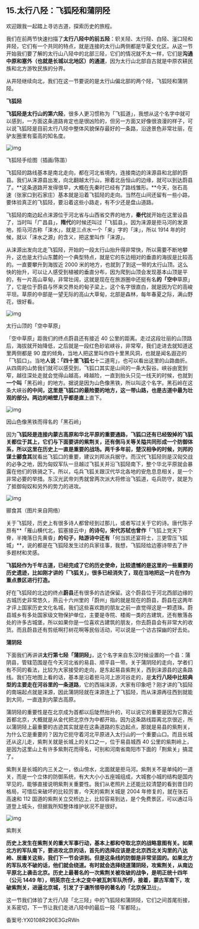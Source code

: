 ## 15.太行八陉：飞狐陉和蒲阴陉
欢迎跟我一起踏上寻访古道，探索历史的旅程。


我们在前两节快速扫描了**太行八陉中的前五陉**：轵关陉、太行陉、白陉、滏口陉和井陉，它们有一个共同的特点，就是连接的太行山两侧都是华夏文化区。从这一节开始我们要了解的太行山八陉中的北部三陉，它们的情况就不太一样，它们是**沟通中原和塞外（也就是长城以北地区）的通道**，因为太行山北部自古就是中原农耕民族和北方游牧民族的分界。


从井陉继续向北，我们在这一节要说的是太行山偏北部的两个陉，飞狐陉和蒲阴陉。


**飞狐陉**


**飞狐陉是太行山的第六陉**，很多人更习惯称为「飞狐道」，我想从这个名字中就可以感到，一方面这条道路肯定也是很凶险的，但另一方面又好像很浪漫的样子，可以说飞狐陉是目前太行八陉中整体风貌保存最好的一条路，沿途景色非常壮丽，在驴友圈里有蛮高的知名度。


![img](https://pic1.zhimg.com/v2-f4178408e7abea28f608091b455a3fe5.webp)

飞狐陉手绘图（插画/陈笛）


飞狐陉的路线基本是南北走向，都在河北省境内，连接南边的涞源县和北部的蔚县。我们从涞源县出发，向北翻越太行山，擦着北岳恒山的边缘，就可以到达蔚县了。**这条道路开发得很早，大概在先秦时已经有了路线雏形。**今天，张石高速（张家口到石家庄）基本就是沿着飞狐陉的走向。当然在山间还留有一些小路，要体验真正的飞狐陉，要沿着这些小路走，有不少还是盘山道路。


飞狐陉的南边起点涞源位于河北省与山西省交界的地方，**秦代**就开始在这里设县了，当时叫「广昌县」，**隋代**的时候还叫过「飞狐县」。因为涞源是拒马河的发源地，拒马河古称「涞水」，就是三点水一个「来」字的「涞」，所以 1914 年的时候，就以「涞水之源」的含义，把这里叫作「涞源」。


从涞源出发向北走飞狐陉，开始的一段太行山抬升得非常快，所以需要不断地攀升，这也是太行山东麓的一个典型特点，就是它的东边相对的垂直的海拔是比较高的。一直要攀升到海拔近 2000 米的地方，也就到了到这一带的太行山顶。这么快的抬升，可以让人感受到植被的垂直分布，因为爬到山顶会发现基本山顶是平的，有一片高山草甸，非常壮阔，这就是现在在旅游圈中还挺有名**的「空中**草原」了，它是位于蔚县与怀来交界处的甸子梁上，这个名字很直白，就是因为它的高峻平坦。草原的中部是一望无际的高山大草甸，北部是森林，每年春夏之际，满山野花，很好看。


![img](https://pic4.zhimg.com/v2-fbf9df81a2497235c715c4ebd8cc36ba.webp)

太行山顶的「空中草原」


「空中草原」距我们的终点蔚县还有接近 40 公里的距离。走过这段壮丽的山顶路后，海拔就开始降低，之后就是一段红色砂岩峡谷，非常窄，我们走进去就知道这里两侧都是 90 度的倾角，当地人把这里叫作四十里黑风洞，也就是闻名遐迩的「飞狐口」。当地**人说：「四十里飞狐七**十二道弯」，也可以看出这里的山路曲折。从四周的山势我们就可以感受到，飞狐口其实是山间的一条大裂谷。峡谷由宽到窄，越往深处走就会觉得山越高，峰越险，一直到抬头只见一线天的时候，也就到**一个叫**「黑石岭」的地方。据说是因为山色像黑铁，所以叫这个名字。黑石岭在这条大峡谷**的中间，这里是飞狐口的最险要的地方，这一带山路，也是古道中最为壮观的部分。两边的峭壁几乎都是直**上直下。


![img](https://pic1.zhimg.com/v2-32080db50c0f71d0f19b8c0f7789b629.webp)

因山色像黑铁而得名的「黑石岭」


因为**飞狐陉是连接内蒙古高原和华北平原的重要通路，飞狐口还有已经毁掉的飞狐关都位于其上，它们与下面要讲的紫荆关，还有倒马关等关隘共同形成一个防御体系，所以这里在历史上一直是重要的战场。**两千多年前，楚汉相争的时候，刘邦的谋士**郦食其**就看出飞狐口的重要，建议刘邦派兵据守。而汉代飞狐陉则是汉匈交战的必争之地，因为匈奴军队一旦越过飞狐关并沿飞狐陉南下，整个华北平原就会暴露在他们的铁骑之下。所以，屯兵飞狐关跟汉代华北各地的安危息息相关，是一个非常必要的举措。东汉光武帝刘秀就曾两次派大将修治飞狐道，屯兵防守，就是为了抵御匈奴和另外的势力的进攻。


![img](https://pic3.zhimg.com/v2-f8692882d38ee8bce49f36584a1ff53b.webp)

郦食其（图片来自网络）


关于飞狐陉，历史上有很多诗人都曾经到过那儿，或者写过关于它的诗。唐代陈子昂有**「雁山横代北，狐塞接云中」**的诗句，宋代苏轼也曾作**「飞狐上党天下脊，半掩落日先黄昏」**的句子，陆游诗中还有**「何当凯还宴将士，三更雪压飞狐城」**，说的都是在飞狐陉发生过的兵家往事，我想，飞狐陉给边塞诗带去了许多题材和灵感。


**飞狐陉作为千年古道，已经完成了它的历史使命，比较遗憾的是这里的一些重要的历史遗迹，比如刚才讲的「飞狐关」，很多已经消失了，现在当地把这一片在作为重点景区进行打造。**


好在飞狐陉的北边的终点**蔚县**还有很多的古迹保留。这个蔚县位于河北西部边缘的古城历史非常悠久，燕云十六州里的「蔚州」指的就是现在的蔚县，蔚县在这两年才评上国家历史文化名城，我们这些喜欢跑的朋友之前一直觉得这是一颗遗珠。蔚县城乡有多处国家级文物保护单位，主要是寺院、楼阁一类的古建筑，还有散落各处的许多古城堡，所以如果你是一位喜欢古建筑的朋友，你去蔚县会有非常大的收货。而且蔚县还有剪纸啊打树花啊等民俗活动，可以说是一个访古探幽的好去处。


**蒲阴陉**


下面我们再讲讲**太行第七陉「蒲阴陉」**，这个名字来自东汉时候设置的一个县：蒲阴县，管辖范围是在今天河北省的易县、顺平县一带。关于蒲阴陉的走向，学者们有不同的看法，比较为大家接受的走向，是东起易县紫荆关，西到涞源县的这条路线。我们在地图上看的话，基本是沿着拒马河上游河谷走的，是**太行八陉中比较典型的主要走在河谷里的一条道路**，它的西端涞源，大家有印象吧？刚才讲的飞狐陉的南端起点就是涞源，因此蒲阴陉就在涞源连上了飞狐陉，而从涞源再往西到就能到大同，一直连到内蒙古高原。


蒲阴陉的重要性是在北京成为首都以后陡然抬升的，可以说它的重要是因为它靠近首都北京，大概就是从金代把北京作为中都开始。因为这条路线距离北京很近，所以蒲阴陉上最重要的古迹其实就是在这条道路的东边起点，那就是易县的紫荆关，为什么它是重要的？因为它扼守着河北平原进入太行山的一个重要山口。而且长城还从这儿走，紫荆关就是长城上的关口之一，位于易县城西 40 公里的紫荆岭上，是因为这里山上有许多紫荆花而得名，可别和河南省南阳市下面的「荆紫关」搞混了。


紫荆关是长城的内三关之一，依山傍水，北面就是拒马河。紫荆关不是单纯的一道关，而是一个立体的防御系统，有大大小小五座城组成，大城套小城的结构是国内罕见的，能够直接说明紫荆关重要性。我们从老照片上还能比较清楚的看到昔日的格局，可惜后来破坏的比较厉害，今天的紫荆关城是 2004 年修复的，就在张石高速和 112 国道的紫荆关立交桥边上，比较容易到达，是个免费景区，可以通过马道登上城头，但据我所知整体维护状况不是很好。


![img](https://pic1.zhimg.com/v2-3daecbda02efe960243522839dc11333.webp)

紫荆关


**历史上发生在紫荆关的重大军事行动，基本上都和夺取北京的战略意图有关。**如果北方的军队南下，要进攻北京的话，首先的选择应该是走北京西北关沟里的八达岭、居庸关这些，我们下一节会讲到。但是这条线的防御是非常坚固的。如果北方的军队攻不破的话，他们就会绕道。有时就会选择绕道蒲阴陉，攻紫荆关，从南边平原北上袭击北京。历史上最著名的一次紫荆关被攻破的战争，是明正统十四年（公元 1449 年），明英宗在土木之变中被瓦刺军队所俘，接着，蒙古军南下，攻破紫荆关，进逼北京城，引发了于谦所领导的著**名的「北京保卫**战」。


这一节我们体验了太行八陉「北三陉」中的飞狐陉和蒲阴陉，它们之间首尾衔接，关系密切，下一节让我们走进八陉中的最后一陉「军都陉」。


备案号:YX0108R290E3GzRWn

